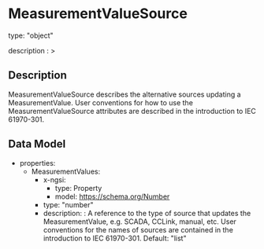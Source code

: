 # MeasurementValueSource
type: "object"
description : >
## Description
MeasurementValueSource describes the alternative sources updating a MeasurementValue. User conventions for how to use the MeasurementValueSource attributes are described in the introduction to IEC 61970-301.

## Data Model
  - properties:
    - MeasurementValues:
      - x-ngsi:
        - type: Property
        - model: https://schema.org/Number
      - type: "number"
      - description: : A reference to the type of source that updates the MeasurementValue, e.g. SCADA, CCLink, manual, etc. User conventions for the names of sources are contained in the introduction to IEC 61970-301. Default: "list"
